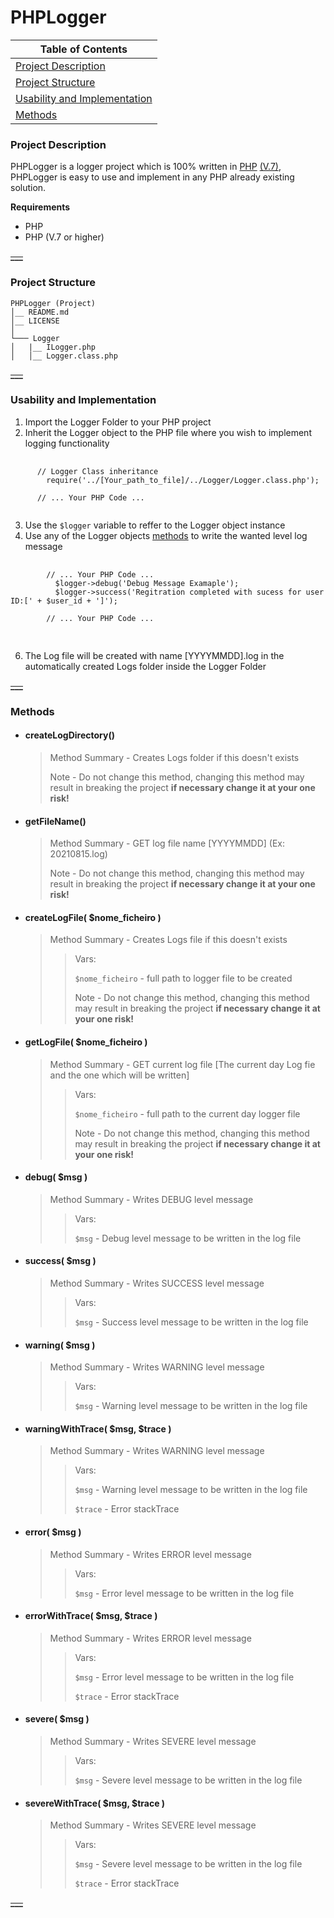 # PHPLogger

| **Table of Contents**                                         |
| ------------------------------------------------------------- |
| [Project Description](#Project-Description)                   |
| [Project Structure](#Project-Structure)                       |
| [Usability and Implementation](#Usability-and-Implementation) |
| [Methods](#Methods)                                           |

### Project Description

PHPLogger is a logger project which is 100% written in [PHP](https://www.php.net/) [(V.7)](https://www.php.net/manual/en/), PHPLogger is easy to use and implement in any PHP already existing solution.

**Requirements**

- PHP
- PHP (V.7 or higher)

~~****************************************************************\_\_\_****************************************************************~~

### Project Structure

```
PHPLogger (Project)
│__ README.md
│__ LICENSE
│
└─── Logger
│   |__ ILogger.php
│   │__ Logger.class.php
```

~~****************************************************************\_\_\_****************************************************************~~

### Usability and Implementation

1. Import the Logger Folder to your PHP project
2. Inherit the Logger object to the PHP file where you wish to implement logging functionality

 <pre>
  <code class="php">
      // Logger Class inheritance
        require('../[Your_path_to_file]/../Logger/Logger.class.php'); 
      
      // ... Your PHP Code ...
  </code>
</pre>

3. Use the `$logger` variable to reffer to the Logger object instance
4. Use any of the Logger objects [methods](#Methods) to write the wanted level log message

<pre>
    <code class="php">
        // ... Your PHP Code ...
          $logger->debug('Debug Message Examaple');
          $logger->success('Regitration completed with sucess for user ID:[' + $user_id + ']');
        
        // ... Your PHP Code ...
    </code>
  </pre>

6. The Log file will be created with name [YYYYMMDD].log in the automatically created Logs folder inside the Logger Folder

~~****************************************************************\_\_\_****************************************************************~~

### Methods

- #### createLogDirectory()

  > Method Summary - Creates Logs folder if this doesn't exists
  >
  > Note - Do not change this method, changing this method may result in breaking the project **if necessary change it at your one risk!**

- #### getFileName()

  > Method Summary - GET log file name [YYYYMMDD] (Ex: 20210815.log)
  >
  > Note - Do not change this method, changing this method may result in breaking the project **if necessary change it at your one risk!**

- #### createLogFile( $nome_ficheiro )

  > Method Summary - Creates Logs file if this doesn't exists
  >
  > > Vars:
  > >
  > > `$nome_ficheiro` - full path to logger file to be created
  > >
  > > Note - Do not change this method, changing this method may result in breaking the project **if necessary change it at your one risk!**

- #### getLogFile( $nome_ficheiro )

  > Method Summary - GET current log file [The current day Log fie and the one which will be written]
  >
  > > Vars:
  > >
  > > `$nome_ficheiro` - full path to the current day logger file
  > >
  > > Note - Do not change this method, changing this method may result in breaking the project **if necessary change it at your one risk!**

- #### debug( $msg )

  > Method Summary - Writes DEBUG level message
  >
  > > Vars:
  > >
  > > `$msg` - Debug level message to be written in the log file

- #### success( $msg )

  > Method Summary - Writes SUCCESS level message
  >
  > > Vars:
  > >
  > > `$msg` - Success level message to be written in the log file

- #### warning( $msg )

  > Method Summary - Writes WARNING level message
  >
  > > Vars:
  > >
  > > `$msg` - Warning level message to be written in the log file

- #### warningWithTrace( $msg, $trace )

  > Method Summary - Writes WARNING level message
  >
  > > Vars:
  > >
  > > `$msg` - Warning level message to be written in the log file
  > >
  > > `$trace` - Error stackTrace

- #### error( $msg )

  > Method Summary - Writes ERROR level message
  >
  > > Vars:
  > >
  > > `$msg` - Error level message to be written in the log file

- #### errorWithTrace( $msg, $trace )

  > Method Summary - Writes ERROR level message
  >
  > > Vars:
  > >
  > > `$msg` - Error level message to be written in the log file
  > >
  > > `$trace` - Error stackTrace

- #### severe( $msg )

  > Method Summary - Writes SEVERE level message
  >
  > > Vars:
  > >
  > > `$msg` - Severe level message to be written in the log file

- #### severeWithTrace( $msg, $trace )
  > Method Summary - Writes SEVERE level message
  >
  > > Vars:
  > >
  > > `$msg` - Severe level message to be written in the log file
  > >
  > > `$trace` - Error stackTrace

~~****************************************************************\_\_\_****************************************************************~~
